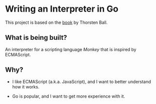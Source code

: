 # Writing an Interpreter in Go

This project is based on the [book](https://interpreterbook.com/) by Thorsten Ball.

## What is being built?

An interpreter for a scripting language _Monkey_ that is inspired by ECMAScript.

## Why?

- I like ECMAScript (a.k.a. JavaScript), and I want to better understand how it works. 

- Go is popular, and I want to get more experience with it.
